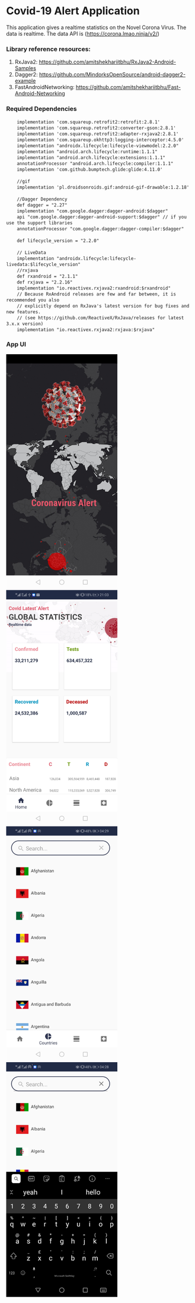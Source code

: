 # Covid-19 Alert Application
This application gives a realtime statistics on the Novel Corona Virus. The data is realtime.
The data API is (https://corona.lmao.ninja/v2/)

### Library reference resources:
1. RxJava2: https://github.com/amitshekhariitbhu/RxJava2-Android-Samples
2. Dagger2: https://github.com/MindorksOpenSource/android-dagger2-example
3. FastAndroidNetworking: https://github.com/amitshekhariitbhu/Fast-Android-Networking

### Required Dependencies

        implementation 'com.squareup.retrofit2:retrofit:2.8.1'
        implementation 'com.squareup.retrofit2:converter-gson:2.8.1'
        implementation 'com.squareup.retrofit2:adapter-rxjava2:2.8.1'
        implementation 'com.squareup.okhttp3:logging-interceptor:4.5.0'
        implementation "androidx.lifecycle:lifecycle-viewmodel:2.2.0"
        implementation "android.arch.lifecycle:runtime:1.1.1"
        implementation "android.arch.lifecycle:extensions:1.1.1"
        annotationProcessor "android.arch.lifecycle:compiler:1.1.1"
        implementation 'com.github.bumptech.glide:glide:4.11.0'

        //gif
        implementation 'pl.droidsonroids.gif:android-gif-drawable:1.2.18'

        //Dagger Dependency
        def dagger = "2.27"
        implementation "com.google.dagger:dagger-android:$dagger"
        api "com.google.dagger:dagger-android-support:$dagger" // if you use the support libraries
        annotationProcessor "com.google.dagger:dagger-compiler:$dagger"

        def lifecycle_version = "2.2.0"

        // LiveData
        implementation "androidx.lifecycle:lifecycle-livedata:$lifecycle_version"
        //rxjava
        def rxandroid = "2.1.1"
        def rxjava = "2.2.16"
        implementation "io.reactivex.rxjava2:rxandroid:$rxandroid"
        // Because RxAndroid releases are few and far between, it is recommended you also
        // explicitly depend on RxJava's latest version for bug fixes and new features.
        // (see https://github.com/ReactiveX/RxJava/releases for latest 3.x.x version)
        implementation "io.reactivex.rxjava2:rxjava:$rxjava"


### App UI
<p align="left">
  <img src="covid_splash.jpg" width="300">
  <img src="cases.jpg" width="300">
  <img src="countries.jpg" width="300">
  <img src="countries_search.jpg" width="300">
</p>
